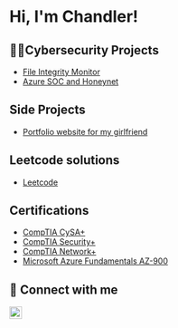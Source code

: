 <h1>Hi, I'm Chandler! <br/>
<h2>👨‍💻Cybersecurity Projects</h2>
  
  - [File Integrity Monitor](https://github.com/4am-walking/File-Integrity-Monitor.git)
  - [Azure SOC and Honeynet](https://github.com/4am-walking/Azure-SOC-Honeynet.git)

<h2>Side Projects</h2>

  - [Portfolio website for my girlfriend](https://github.com/4am-walking/tyler-blog)

<h2>Leetcode solutions</h2>

  - [Leetcode](https://github.com/4am-walking/leetcode-solutions.git)

<h2>Certifications</h2>

  - [CompTIA CySA+](https://www.credly.com/badges/bf2b1be6-22c5-4a93-bef9-676585c50b36/public_url)
  - [CompTIA Security+](https://www.credly.com/badges/438394c8-5c58-4652-a564-96ed83d5429a/public_url)
  - [CompTIA Network+](https://www.credly.com/badges/dc63be2b-33b0-4bb5-af5b-2d5288d6fb9f/public_url)
  - [Microsoft Azure Fundamentals AZ-900](https://www.credly.com/badges/cb040e6d-53f0-4da1-a348-511711669504/public_url)

<h2> 🤳 Connect with me</h2>

[<img align="left" alt="ChandlerMatheny | LinkedIn" width="22px" src="https://cdn.jsdelivr.net/npm/simple-icons@v3/icons/linkedin.svg" />][linkedin]

[linkedin]: https://linkedin.com/in/chandler-matheny

